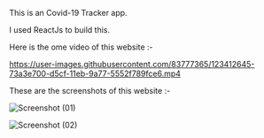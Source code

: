 This is an Covid-19 Tracker app.

I used ReactJs to build this.

Here is the ome video of this website :- 


https://user-images.githubusercontent.com/83777365/123412645-73a3e700-d5cf-11eb-9a77-5552f789fce6.mp4


These are the screenshots of this website :- 


![Screenshot (01)](https://user-images.githubusercontent.com/83777365/123412620-6d156f80-d5cf-11eb-9912-1ce9f3707199.png)


![Screenshot (02)](https://user-images.githubusercontent.com/83777365/123412664-7bfc2200-d5cf-11eb-90fa-86be52ac0aed.png)

